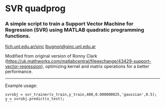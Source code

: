 # SVR quadprog
### A simple script to train a Support Vector Machine for Regression (SVR) using MATLAB quadratic programming functions. 
[fich.unl.edu.ar/sinc](http://www.sinc.unl.edu.ar)
lbugnon@sinc.unl.edu.ar

Modified from original version of Ronny Clark (https://uk.mathworks.com/matlabcentral/fileexchange/43429-support-vector-regression), optimizing kernel and matrix operations for a better performance.

---
Example usage:
```
svrobj = svr_trainer(x_train,y_train,400,0.000000025,'gaussian',0.5);
y = svrobj.predict(x_test);
´´´
